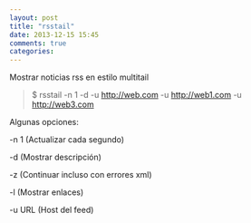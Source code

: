 ```yaml
---
layout: post
title: "rsstail"
date: 2013-12-15 15:45
comments: true
categories: 
---
```

Mostrar noticias rss en estilo multitail

>$ rsstail -n 1 -d -u http://web.com -u http://web1.com -u http://web3.com

Algunas opciones:

-n 1  (Actualizar cada segundo)

-d     (Mostrar descripción)

-z      (Continuar incluso con errores xml)

-l      (Mostrar enlaces)

-u URL (Host del feed)

